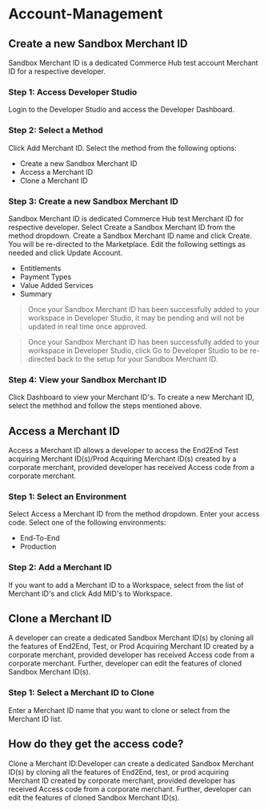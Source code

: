# Account-Management

## Create a new Sandbox Merchant ID

Sandbox Merchant ID is a dedicated Commerce Hub test account Merchant ID for a respective developer.

### Step 1: Access Developer Studio

Login to the Developer Studio and access the Developer Dashboard. 

### Step 2: Select a Method

Click Add Merchant ID. Select the method from the following options:

- Create a new Sandbox Merchant ID 
- Access a Merchant ID
- Clone a Merchant ID

### Step 3: Create a new Sandbox Merchant ID

Sandbox Merchant ID is dedicated Commerce Hub test Merchant ID for respective developer.
Select Create a Sandbox Merchant ID from the method dropdown. Create a Sandbox Merchant ID name and click Create. You will be re-directed to the Marketplace. Edit the following settings as needed and click Update Account.

- Entitlements
- Payment Types
- Value Added Services
- Summary


<!-- theme: info -->
> Once your Sandbox Merchant ID has been successfully added to your workspace in Developer Studio, it may be pending and will not be updated in real time once approved.

<!-- theme: danger -->
>Once your Sandbox Merchant ID has been successfully added to your workspace in Developer Studio, click Go to Developer Studio to be re-directed back to the setup for your Sandbox Merchant ID. 


### Step 4: View your Sandbox Merchant ID

Click Dashboard to view your Merchant ID's. To create a new Merchant ID, select the methhod and follow the steps mentioned above. 

## Access a Merchant ID

Access a Merchant ID allows a developer to access the End2End Test acquiring Merchant ID(s)/Prod Acquiring Merchant ID(s) created by a corporate merchant, provided developer has received Access code from a corporate merchant.

### Step 1: Select an Environment

Select Access a Merchant ID from the method dropdown. Enter your access code. Select one of the following environments:

- End-To-End
- Production

### Step 2: Add a Merchant ID

If you want to add a Merchant ID to a Workspace, select from the list of Merchant ID's and click Add MID's to Workspace.


## Clone a Merchant ID

A developer can create a dedicated Sandbox Merchant ID(s) by cloning all the features of End2End, Test, or Prod Acquiring Merchant ID created by a corporate merchant, provided developer has received Access code from a corporate merchant. Further, developer can edit the features of cloned Sandbox Merchant ID(s).

### Step 1: Select a Merchant ID to Clone

Enter a Merchant ID name that you want to clone or select from the Merchant ID list. 

## How do they get the access code?

Clone a Merchant ID:Developer can create a dedicated Sandbox Merchant ID(s) by cloning all the features of End2End, test, or prod acquiring Merchant ID created by corporate merchant, provided developer has received Access code from a corporate merchant. Further, developer can edit the features of cloned Sandbox Merchant ID(s).
